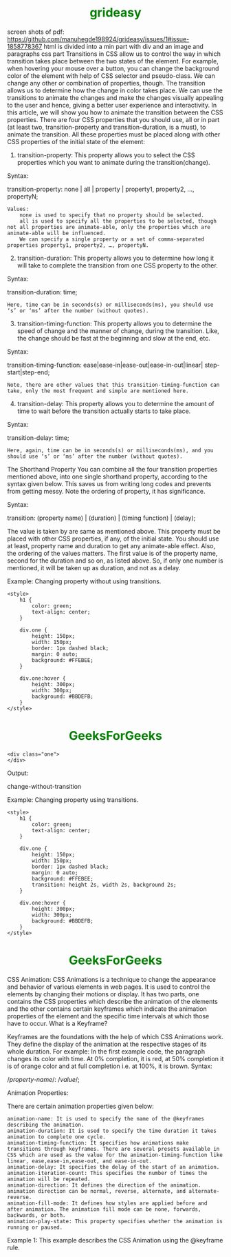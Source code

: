 # grideasy
screen shots of pdf:
https://github.com/manuhegde198924/grideasy/issues/1#issue-1858778367
html is divided into a min part with div and an image and paragraphs
css part
Transitions in CSS allow us to control the way in which transition takes place between the two states of the element. For example, when hovering your mouse over a button, you can change the background color of the element with help of CSS selector and pseudo-class. We can change any other or combination of properties, though. The transition allows us to determine how the change in color takes place. We can use the transitions to animate the changes and make the changes visually appealing to the user and hence, giving a better user experience and interactivity. In this article, we will show you how to animate the transition between the CSS properties. There are four CSS properties that you should use, all or in part (at least two, transition-property and transition-duration, is a must), to animate the transition. All these properties must be placed along with other CSS properties of the initial state of the element:

1. transition-property: This property allows you to select the CSS properties which you want to animate during the transition(change). 

Syntax:

transition-property: none | all | property | property1,
property2, ..., propertyN;

    Values:
        none is used to specify that no property should be selected.
        all is used to specify all the properties to be selected, though not all properties are animate-able, only the properties which are animate-able will be influenced.
        We can specify a single property or a set of comma-separated properties property1, property2, …, propertyN.

2. transition-duration: This property allows you to determine how long it will take to complete the transition from one CSS property to the other. 

Syntax:

transition-duration: time;

    Here, time can be in seconds(s) or milliseconds(ms), you should use ‘s’ or ‘ms’ after the number (without quotes).

3. transition-timing-function: This property allows you to determine the speed of change and the manner of change, during the transition. Like, the change should be fast at the beginning and slow at the end, etc. 

Syntax:

transition-timing-function: ease|ease-in|ease-out|ease-in-out|linear|
step-start|step-end;

    Note, there are other values that this transition-timing-function can take, only the most frequent and simple are mentioned here.

4. transition-delay: This property allows you to determine the amount of time to wait before the transition actually starts to take place. 

Syntax:

transition-delay: time;

    Here, again, time can be in seconds(s) or milliseconds(ms), and you should use ‘s’ or ‘ms’ after the number (without quotes).

The Shorthand Property You can combine all the four transition properties mentioned above, into one single shorthand property, according to the syntax given below. This saves us from writing long codes and prevents from getting messy. Note the ordering of property, it has significance. 

Syntax:

transition: (property name) | (duration) | (timing function) | (delay);

The value is taken by are same as mentioned above. This property must be placed with other CSS properties, if any, of the initial state. You should use at least, property name and duration to get any animate-able effect. Also, the ordering of the values matters. The first value is of the property name, second for the duration and so on, as listed above. So, if only one number is mentioned, it will be taken up as duration, and not as a delay. 

Example: Changing property without using transitions. 

<!DOCTYPE html>
<html>
<head>
    <title>CSS Transition</title>
 
    <style>
        h1 {
            color: green;
            text-align: center;
        }
 
        div.one {
            height: 150px;
            width: 150px;
            border: 1px dashed black;
            margin: 0 auto;
            background: #FFEBEE;
        }
 
        div.one:hover {
            height: 300px;
            width: 300px;
            background: #BBDEFB;
        }
    </style>
 
</head>
 
<body>
    <h1>GeeksForGeeks</h1>
 
    <div class="one">
    </div>
 
</body>
</html>

Output:

 change-without-transition 

Example: Changing property using transitions. 

<!DOCTYPE html>
<html>
<head>
    <title>CSS Transition</title>
 
    <style>
        h1 {
            color: green;
            text-align: center;
        }
 
        div.one {
            height: 150px;
            width: 150px;
            border: 1px dashed black;
            margin: 0 auto;
            background: #FFEBEE;
            transition: height 2s, width 2s, background 2s;
        }
 
        div.one:hover {
            height: 300px;
            width: 300px;
            background: #BBDEFB;
        }
    </style>
 
</head>
 
<body>
    <h1>GeeksForGeeks</h1>
    <div class="one">
    </div>
 
</body>
</html>
CSS Animation: CSS Animations is a technique to change the appearance and behavior of various elements in web pages. It is used to control the elements by changing their motions or display. It has two parts, one contains the CSS properties which describe the animation of the elements and the other contains certain keyframes which indicate the animation properties of the element and the specific time intervals at which those have to occur. 
What is a Keyframe?

Keyframes are the foundations with the help of which CSS Animations work. They define the display of the animation at the respective stages of its whole duration. For example: In the first example code, the paragraph changes its color with time. At 0% completion, it is red, at 50% completion it is of orange color and at full completion i.e. at 100%, it is brown. 
Syntax:

/*property-name*/: /*value*/;

Animation Properties:

There are certain animation properties given below:

    animation-name: It is used to specify the name of the @keyframes describing the animation.
    animation-duration: It is used to specify the time duration it takes animation to complete one cycle.
    animation-timing-function: It specifies how animations make transitions through keyframes. There are several presets available in CSS which are used as the value for the animation-timing-function like linear, ease,ease-in,ease-out, and ease-in-out. 
    animation-delay: It specifies the delay of the start of an animation.
    animation-iteration-count: This specifies the number of times the animation will be repeated.
    animation-direction: It defines the direction of the animation. animation direction can be normal, reverse, alternate, and alternate-reverse.
    animation-fill-mode: It defines how styles are applied before and after animation. The animation fill mode can be none, forwards, backwards, or both.
    animation-play-state: This property specifies whether the animation is running or paused.

Example 1: This example describes the CSS Animation using the @keyframe rule.

<!DOCTYPE html>
<html>
<head>
    <style>
        #gfg {
            animation-name: color;
            animation-duration: 25s;
            padding-top: 30px;
            padding-bottom: 30px;
            font-family: Times New Roman;
        }
 
        #geeks {
            font-size: 40px;
            text-align: center;
            font-weight: bold;
            color: #090;
            padding-bottom: 5px;
        }
 
        #geeks1 {
            font-size: 17px;
            font-weight: bold;
            text-align: center;
        }
 
        @keyframes color {
            0% {
                background-color: red;
            }
 
            50% {
                background-color: orange;
            }
 
            100% {
                background-color: brown;
            }
        }
    </style>
</head>
 
<body>
    <div id="gfg">
        <div id="geeks">GeeksforGeeks</div>
        <div id="geeks1">A computer science portal for geeks</div>
    </div>
</body>
</html>

Output:

Example 2: This example describes the CSS Animation Properties using the animation-duration property.

<html>
<head>
    <style>
        #gfg1 {
            animation-name: text;
            animation-duration: 5s;
            animation-iteration-count: infinite;
        }
 
        #geek1 {
            font-size: 40px;
            text-align: center;
            font-weight: bold;
            color: #090;
            padding-bottom: 5px;
        }
 
        #geek2 {
            font-size: 17px;
            font-weight: bold;
            text-align: center;
        }
 
        @keyframes text {
            from {
                margin-top: 400px;
            }
 
            to {
                margin-top: 0px;
            }
        }
    </style>
</head>
 
<body>
    <div id="gfg1">
        <div id="geek1">GeeksforGeeks</div>
        <div id="geek2">A computer science portal for geeks</div>
    </div>
</body>
</html>

Output: The animation will look like this:

Example 3: This example describes the CSS Animation Properties using the animation-timing-function property.

<!DOCTYPE html>
<html>
<head>
    <style>
        .geeks {
            font-size: 40px;
            text-align: center;
            font-weight: bold;
            color: #090;
            padding-bottom: 5px;
            font-family: Times New Roman;
        }
 
        .geeks1 {
            font-size: 17px;
            font-weight: bold;
            text-align: center;
            font-family: Times New Roman;
        }
 
        h2 {
            width: 350px;
            animation-name: text;
            animation-duration: 4s;
            animation-iteration-count: infinite;
            background-color: rgb(255, 210, 85);
        }
 
        #one {
            animation-timing-function: ease;
        }
 
        #two {
            animation-timing-function: linear;
        }
 
        #three {
            animation-timing-function: ease-in;
        }
 
        #four {
            animation-timing-function: ease-out;
        }
 
        #five {
            animation-timing-function: ease-in-out;
        }
 
        @keyframes text {
            from {
                margin-left: 60%;
            }
 
            to {
                margin-left: 0%;
            }
        }
    </style>
</head>
 
<body>
    <div class="geeks">GeeksforGeeks</div>
    <div class="geeks1">A computer science portal for geeks</div>
    <h2 id="one">This text is ease.</h2>
    <h2 id="two">This text is linear.</h2>
    <h2 id="three">This text is ease-in.</h2>
    <h2 id="four">This text is ease-out.</h2>
    <h2 id="five">This text is ease-in-out.</h2>
</body>
</html>

Output:

Example 4: This example describes the CSS Animation Properties using the animation-delay property.

<!DOCTYPE html>
<html>
<head>
    <style>
        .geeks {
            font-size: 40px;
            text-align: center;
            font-weight: bold;
            color: #090;
            padding-bottom: 5px;
            font-family: Times New Roman;
        }
 
        .geeks1 {
            font-size: 17px;
            font-weight: bold;
            text-align: center;
            font-family: Times New Roman;
        }
 
        #one {
            animation-name: example;
            animation-duration: 10s;
        }
 
        #two {
            animation-name: example;
            animation-duration: 10s;
            animation-delay: 10s;
        }
 
        @keyframes example {
            from {
                background-color: orange;
            }
 
            to {
                background-color: white;
            }
        }
    </style>
</head>
 
<body>
    <div class="geeks">GeeksforGeeks</div>
    <div class="geeks1">A computer science portal for geeks</div>
    <h2 id="one">Text animation without delayed.</h2>
    <h2 id="two">Text animation with 10 second delay.</h2>
</body>
</html>

Output:

Example 5: This example describes the CSS Animation Properties using an animation-iteration-count property.

<!DOCTYPE html>
<html>
<head>
    <style>
        .geeks {
            font-size: 40px;
            text-align: center;
            font-weight: bold;
            color: #090;
            padding-bottom: 5px;
            font-family: Times New Roman;
        }
 
        .geeks1 {
            font-size: 17px;
            font-weight: bold;
            text-align: center;
            font-family: Times New Roman;
        }
 
        #one {
            animation-name: example;
            animation-duration: 2s;
            animation-iteration-count: 2;
        }
 
        #two {
            animation-name: example;
            animation-duration: 2s;
            animation-iteration-count: infinite;
        }
 
        @keyframes example {
            from {
                background-color: orange;
            }
 
            to {
                background-color: white;
            }
        }
    </style>
</head>
 
<body>
    <div class="geeks">GeeksforGeeks</div>
    <div class="geeks1">A computer science portal for geeks</div>
    <h2 id="one">This text changes its color two times.</h2>
    <h2 id="two">This text changes its color infinite times.</h2>
</body>
</html>

Output:

Example 6: This example describes the CSS Animation Properties using the animation-direction property.

<!DOCTYPE html>
<html>
<head>
    <style>
        .geeks {
            font-size: 40px;
            text-align: center;
            font-weight: bold;
            color: #090;
            padding-bottom: 5px;
            font-family: Times New Roman;
        }
 
        .geeks1 {
            font-size: 17px;
            font-weight: bold;
            text-align: center;
            font-family: Times New Roman;
        }
 
        h2 {
            width: 100%;
            animation-name: text;
            animation-duration: 2s;
            animation-iteration-count: infinite;
        }
 
        #one {
            animation-direction: normal;
        }
 
        #two {
            animation-direction: reverse;
        }
 
        #three {
            animation-direction: alternate;
        }
 
        #four {
            animation-direction: alternate-reverse;
        }
 
        @keyframes text {
            from {
                margin-left: 60%;
            }
 
            to {
                margin-left: 0%;
            }
        }
    </style>
</head>
 
<body>
    <div class="geeks">GeeksforGeeks</div>
    <div class="geeks1">A computer science portal for geeks</div>
    <h2 id="one">This text is normal.</h2>
    <h2 id="two">This text is reverse.</h2>
    <h2 id="three">This text is alternate.</h2>
    <h2 id="four">This text is alternate-reverse.</h2>
</body>
</html>

Output:

Example 7: This example describes the CSS Animation Properties using an animation-fill-mode property.

<!DOCTYPE html>
<html>
<head>
    <style>
        .geeks {
            font-size: 40px;
            text-align: center;
            font-weight: bold;
            color: #090;
            padding-bottom: 5px;
            font-family: Times New Roman;
        }
 
        .geeks1 {
            font-size: 17px;
            font-weight: bold;
            text-align: center;
            font-family: Times New Roman;
        }
 
        h2 {
            width: 400px;
            background-color: orange;
            animation-name: text;
            animation-duration: 3s;
        }
 
        #one {
            animation-fill-mode: none;
        }
 
        #two {
            animation-fill-mode: forwards;
        }
 
        #three {
            animation-fill-mode: backwards;
            animation-delay: 2s;
        }
 
        #four {
            animation-fill-mode: both;
            animation-delay: 2s;
        }
 
        @keyframes text {
            from {
                margin-left: 0%;
                background-color: #aaaaaa;
            }
 
            to {
                margin-left: 60%;
                background-color: #008000;
            }
        }
    </style>
</head>
 
<body>
    <div class="geeks">GeeksforGeeks</div>
    <div class="geeks1">A computer science portal for geeks</div>
    <h2 id="one">none</h2>
    <h2 id="two">forwards</h2>
    <h2 id="three">backwards</h2>
    <h2 id="four">both</h2>
</body>
</html>

Output:

Animation Shorthand Property: It is a shorthand way of implying the animation properties for a quicker code. The properties should be in the following order:

animation: [animation-name] [animation-duration] [animation-timing-function] [animation-delay] 
           [animation-iteration-count] [animation-direction] [animation-fill-mode] 
           [animation-play-state];

For example, normally the animation code would be like this:

Example 8: This example describes the CSS Animation Properties using an animation-play-state property, without an animation shorthand property.

<!DOCTYPE html>
<html>
<head>
    <style>
        #g4g {
            width: 400px;
            height: 100px;
            position: relative;
            animation-name: GFG;
            animation-duration: 5s;
            animation-timing-function: linear;
            animation-delay: 1s;
            animation-iteration-count: infinite;
            animation-direction: alternate;
        }
 
        @keyframes GFG {
            0% {
                left: 0px;
                top: 0px;
            }
 
            25% {
                left: 200px;
                top: 200px;
            }
 
            50% {
                left: 200px;
                top: 0px;
            }
 
            75% {
                left: 0px;
                top: 200px;
            }
 
            100% {
                left: 0px;
                top: 0px;
            }
        }
    </style>
</head>
 
<body>
    <img id="g4g" src=
"https://media.geeksforgeeks.org/wp-content/cdn-uploads/GeeksforGeeksLogoHeader.png" />
</body>
</html>

Output:

In shorthand, the above HTML code can be written as:

Example 9: This example describes the CSS Animation Properties using an animation-play-state property, with an animation shorthand property.

<!DOCTYPE html>
<html>
<head>
    <style>
        #geeks4g {
            width: 400px;
            height: 100px;
            position: relative;
            animation: GFG 5s linear 1s infinite alternate;
        }
 
        @keyframes GFG {
            0% {
                left: 0px;
                top: 0px;
            }
 
            25% {
                left: 200px;
                top: 200px;
            }
 
            50% {
                left: 200px;
                top: 0px;
            }
 
            75% {
                left: 0px;
                top: 200px;
            }
 
            100% {
                left: 0px;
                top: 0px;
            }
        }
    </style>
</head>
 
<body>
    <img id="geeks4g" src=
"https://media.geeksforgeeks.org/wp-content/cdn-uploads/GeeksforGeeksLogoHeader.png" />
</body>
</html>
The Media query in CSS is used to create a responsive web design. It means that the view of a web page differs from system to system based on screen or media types. The breakpoint specifies for what device-width size, the content is just starting to break or deform.

Media queries can be used to check many things:

    width and height of the viewport
    width and height of the device
    Orientation
    Resolution

A media query consist of a media type that can contain one or more expression which can be either true or false. The result of the query is true if the specified media matches the type of device the document is displayed on. If the media query is true then a style sheet is applied.

Syntax:

@media not | only mediatype and (expression) {
    // Code content
}

Example: This example illustrates the CSS media query with the different device-width for making it responsive.

<!DOCTYPE html>
<html>
 
<head>
    <title>CSS media query</title>
    <style>
        body {
            text-align: center;
        }
 
        .gfg {
            font-size: 40px;
            font-weight: bold;
            color: green;
        }
 
        @media screen and (max-width:800px) {
            body {
                text-align: center;
                background-color: green;
            }
 
            .gfg {
                font-size: 30px;
                font-weight: bold;
                color: white;
            }
 
            .geeks {
                color: white;
            }
        }
 
        @media screen and (max-width:500px) {
            body {
                text-align: center;
                background-color: blue;
            }
        }
    </style>
</head>
 
<body>
    <div class="gfg">
        GeeksforGeeks
    </div>
    <div class="geeks">
        A computer science portal for geeks
    </div>
</body>
 
</html>

Output: From the output, we can see that if the max-width of the screen is reduced to 800px then the background color changes to green & if the max-width of the screen is reduced to 500px then the background color will turn to blue. For the desktop size width, the background color will be white.

Media Types in CSS: There are many types of media types which are listed below:

    all: It is used for all media devices
    print: It is used for printer.
    screen: It is used for computer screens, smartphones, etc.
    speech: It is used for screen readers that read the screen aloud.

Features of Media query: There are many features of media query which are listed below:

    color: The number of bits per color component for the output device.
    grid: Checks whether the device is grid or bitmap.
    height: The viewport height.
    aspect ratio: The ratio between width and height of the viewport.
    color-index: The number of colors the device can display.
    max-resolution: The maximum resolution of the device using dpi and dpcm.
    monochrome: The number of bits per color on a monochrome device.
    scan: The scanning of output devices.
    update: How quickly can the output device modify.
    width: The viewport width.
The opacity in CSS is the property of an element that describes the transparency of the element. It is the opposite of transparency & represents the degree to which the content will be hidden behind an element.

We can apply the opacity with different styling properties to the elements. A few of them are discussed below:

Image Opacity: The opacity property is used in the image to describe the transparency of the image. The value of opacity lies between 0.0 to 1.0 where a low value represents high transparency and a high value represents low transparency. The percentage of opacity is calculated as Opacity% = Opacity * 100.

Example: This example describes the opacity property by applying it to the image.

<!DOCTYPE html>
<html>
 
<head>
    <title>Opacity property</title>
    <style>
        .forest {
            opacity: 0.5;
        }
 
        p {
            font-size: 25px;
            font-weight: bold;
            margin-bottom: 5px;
        }
 
        .opacity {
            text-align: center;
        }
    </style>
</head>
 
<body>
    <div class="opacity">
 
        <p>Image with 100% opacity (original image)</p>
 
        <img src=
"https://media.geeksforgeeks.org/wp-content/uploads/geeksforgeeks-10.png"
             class="forest1">
        <br>
        <br>
 
        <p>Image with 50% opacity</p>
 
        <img src=
"https://media.geeksforgeeks.org/wp-content/uploads/geeksforgeeks-10.png"
             class="forest">
    </div>
</body>
 
</html>

Output:

image opacity

Image Hover Opacity: The hover opacity property is applied to the image when the mouse puts it over the image otherwise opacity property changes. The value of opacity can easily reverse the process by setting the opacity as a higher value at first and then lowering it when hovering over it like:

Syntax:

.hightolow {
    opacity: 1.0;
}
.hightolow:hover {
    opacity: 0.5;
}

Example: This example describes the opacity property by applying it to the image to generate opacity by hovering over it.

<!DOCTYPE html>
<html>
 
<head>
    <title>Image Hover Opacity</title>
    <style>
        .gfg_opacity {
            opacity: 0.5;
        }
 
        .gfg_opacity:hover {
            opacity: 1.0;
        }
 
        .main {
            text-align: center;
        }
    </style>
</head>
 
<body>
    <div class="main">
        <h1>Image Hover Opacity:</h1>
        <img src=
"https://media.geeksforgeeks.org/wp-content/uploads/geeksforgeeks-10.png"
             class="gfg_opacity">
        <br>
        <img src=
"https://media.geeksforgeeks.org/wp-content/uploads/geeksforgeeks-10.png"
             class="gfg_opacity">
        <br>
        <br>
    </div>
</body>
 
</html>

Output:

hover image opacity

Transparency box and transparency using RGBA values: In the transparency box, the child property inherit the property from the parent property but in the case of transparency using RGBA, only the opacity property is used or applied to add transparency to the background of an element.

Example: This example describes the opacity property by applying transparency using RGBA values.

<!DOCTYPE html>
<html>
 
<head>
    <title>Transparent box</title>
    <style>
        .geeks {
            background: rgb(0, 153, 0);
            padding: 15px;
            text-align: center;
            width: 300px;
        }
 
        #geek {
            padding: 15px;
            text-align: center;
            width: 300px;
        }
 
        .rgba1 {
            background: rgba(0, 153, 0, 0.1);
        }
 
        .rgba2 {
            background: rgba(0, 153, 0, 0.5);
        }
 
        .rgba3 {
            background: rgba(0, 153, 0, 0.8);
        }
 
        .rgba4 {
            background: rgba(0, 153, 0, 1.0);
        }
 
        .g1 {
            float: left;
            margin-left: 50px;
        }
 
        .g2 {
            margin-top: -40px;
            margin-left: 50px;
            float: left;
        }
    </style>
</head>
 
<body>
    <div class="g1">
        <p style="font-size:24px;font-weight:bold;">
            Transparent Box
        </p>
 
        <div class="geeks" style="opacity:0.1;">
 
            <p>10% opacity</p>
 
        </div>
        <div class="geeks" style="opacity:0.5;">
 
            <p>50% opacity</p>
 
        </div>
        <div class="geeks" style="opacity:0.8;">
 
            <p>80% opacity</p>
 
        </div>
        <div class="geeks">
 
            <p>100% opacity</p>
 
        </div>
    </div>
    <br>
    <br>
    <div class="g2">
        <p style="font-size:24px;font-weight:bold;">
            RGBA color values
        </p>
 
        <div class="rgba1" id="geek">
            <p>10% opacity</p>
 
        </div>
        <div class="rgba2" id="geek">
            <p>50% opacity</p>
 
        </div>
        <div class="rgba3" id="geek">
            <p>80% opacity</p>
 
        </div>
        <div class="rgba4" id="geek">
            <p>100% opacity</p>
 
        </div>
    </div>
</body>
 
</html>

Output:

opacity

Text In Transparent Box: The “Text in Transparent Box” property is a concept where the background of a box is made transparent while keeping the text inside the box fully visible and opaque. This effect is achieved by adjusting the opacity or transparency of the background color while leaving the text unaffected.

Example: This example describes the opacity property by placing the text in a transparent box.

<!DOCTYPE html>
<html>
<head>
    <style>
        div.bg {
background:url("https://media.geeksforgeeks.org/wp-content/uploads/geeksforgeeks-10.png");
            width: 550px;
            height: 300px;
            border: 1px solid;
        }
 
        div.box {
            margin: 50px 20px;
            text-align: center;
            width: 500px;
            height: 150px;
            background-color: rgba(0, 0, 0, 0.7); /* Transparent background color */
            border: 3px solid white;
        }
 
        div.box p {
            margin: 5%;
            font-family: Arial;
            color: #009900;
            font-weight: bold;
            font-size: 25px;
        }
    </style>
</head>
<body>
    <div class="bg">
        <div class="box">
            <p>GeeksforGeeks</p>
        </div>
    </div>
</body>
</html>
The CSS grid layout module is used to create a grid-based layout system, with the help of rows and columns it makes it easier to design any webpage without using floats and positioning.

Syntax:

.class {
    display:grid;
}

Note: An HTML element becomes a grid if that element sets display: grid; in style section or inline-grid. Below you will see both examples.

CSS Grid Layout Properties: These are the following grid-layout properties:

    column-gap: It is used to specify the amount of gap between the columns in which a given text is divided using the column-count property.
    gap: It is used to set the spacing also caller gutter between the rows and columns.
    grid: It offers a grid-based layout system, with rows and columns, making it easier to design web pages without floats and positioning.
    grid-area: It is used to set a grid item size and location in a grid layout.
    grid-auto-columns: It is used to specify the size for the columns of implicitly generated grid containers.
    grid-auto-flow: It specifies exactly how auto-placed items get flow into the grid.
    grid-auto-rows: It is used to specify the size for the rows of implicitly generated grid containers.
    grid-column: It describes the number of properties that allow to design of grid structures and control the placement of grid items using CSS.
    grid-column-end: It explains the number of columns an item will span, or on which column-line the item will end.
    grid-column-gap: It is used to set the size of the gap between the columns in a grid layout.
    grid-column-start: It defines for which column line item will start.
    grid-gap: It is used to sets the size of the gap between the rows and columns in a grid layout.
    grid-row: It is used to specify the size and location in a grid layout.
    grid-row-end: It is used to define the grid item’s end position within a grid row by specifying the inline edge of its grid area.
    grid-row-gap: It is used to define the size of the gap between the grid elements.
    grid-row-start: It is used to define the grid items’ start position within the grid row by specifying the inline start edge of its grid area.
    grid-template: It is a shorthand property for defining grid columns, rows, and areas.
    grid-template-areas: It is used to specify the area within the grid layout.
    grid-template-columns: It is used to set the number of columns and size of the columns of the grid.
    grid-template-rows: It is used to set the number of rows and height of the rows in a grid.

Example 1: This example illustrates the use of display: grid; property.

<!DOCTYPE html>
<html>
 
<head>
    <style>
        /* Designing all grid */
        .grid-container {
            display: grid;
            grid-template-columns: auto auto auto;
            background-color: gray;
            padding: 5px;
        }
 
        /* Designing all grid-items */
        .grid-item {
            background-color: rgba(255, 255, 255, 0.8);
            border: 1px solid black;
            padding: 20px;
            font-size: 30px;
            text-align: center;
        }
 
        /* Designing h1 element */
        h1 {
            color: green;
            text-align: center;
        }
    </style>
</head>
 
<body>
    <h1>GeeksforGeeks</h1>
 
    <!-- Creating grid -->
    <div class="grid-container">
        <div class="grid-item">1</div>
        <div class="grid-item">2</div>
        <div class="grid-item">3</div>
        <div class="grid-item">4</div>
        <div class="grid-item">5</div>
        <div class="grid-item">6</div>
        <div class="grid-item">7</div>
        <div class="grid-item">8</div>
        <div class="grid-item">9</div>
    </div>
</body>
 
</html>

Output:

Example 2: This example illustrates the use of display:inline-grid; property.

<!DOCTYPE html>
<html>
 
<head>
    <style>
        /* Designing all grid */
        .grid-container {
            display: inline-grid;
            grid-template-columns: auto auto auto;
            background-color: gray;
            padding: 5px;
        }
 
        /* Designing all grid-items */
        .grid-item {
            background-color: rgba(255, 255, 255, 0.8);
            border: 1px solid black;
            padding: 20px;
            font-size: 30px;
        }
 
        /* Designing h1 element */
        h1 {
            color: green;
            text-align: center;
        }
    </style>
</head>
 
<body>
    <center>
        <h1>GeeksforGeeks</h1>
 
        <!-- Creating grids -->
        <div class="grid-container">
            <div class="grid-item">1</div>
            <div class="grid-item">2</div>
            <div class="grid-item">3</div>
            <div class="grid-item">4</div>
            <div class="grid-item">5</div>
            <div class="grid-item">6</div>
            <div class="grid-item">7</div>
            <div class="grid-item">8</div>
            <div class="grid-item">9</div>
        </div>
    </center>
</body>
 
</html>

Output:

Screenshot-2023-07-13-125103

You can control the following things on a grid system:

    grid-column-gap
    grid-row-gap
    grid-gap

Example 3: In the below code we used both grid-column-gap and grid-row-gap together.

<!DOCTYPE html>
<html>
 
<head>
    <style>
        /* Designing all grid */
        .grid-container {
            display: grid;
            grid-template-columns: auto auto auto;
            background-color: gray;
            grid-column-gap: 50px;
            grid-row-gap: 50px;
            padding: 5px;
        }
 
        /* Designing all grid-items */
        .grid-item {
            background-color: rgba(255, 255, 255, 0.8);
            border: 1px solid black;
            padding: 20px;
            font-size: 30px;
            text-align: center;
        }
 
        /* Designing h1 element */
        h1 {
            color: green;
            text-align: center;
        }
    </style>
</head>
 
<body>
    <h1>GeeksforGeeks</h1>
 
    <!-- Creating grids -->
    <div class="grid-container">
        <div class="grid-item">1</div>
        <div class="grid-item">2</div>
        <div class="grid-item">3</div>
        <div class="grid-item">4</div>
        <div class="grid-item">5</div>
        <div class="grid-item">6</div>
        <div class="grid-item">7</div>
        <div class="grid-item">8</div>
        <div class="grid-item">9</div>
    </div>
</body>
 
</html>

Output:

Note: Similarly grid-gap also works.

You can control the following things on a grid system:

    grid-column-lines
    grid-row-lines

Example:4 In the below code we used both grid-column-lines and grid-row-lines together.

<!DOCTYPE html>
<html>
 
<head>
    <style>
        /* Designing all grid */
        .grid-container {
            display: grid;
            grid-template-columns: auto auto auto;
            grid-gap: 10px;
            background-color: gray;
            padding: 10px;
        }
 
        /* Designing all grid-items */
        .grid-container>div {
            background-color: rgba(255, 255, 255, 0.8);
            text-align: center;
            padding: 20px 0;
            font-size: 30px;
        }
 
        /* Grid Column */
        .item1 {
            grid-column-start: 1;
            grid-column-end: 3;
        }
 
        /* Grid row */
        .item3 {
            grid-row-start: 2;
            grid-row-end: 5;
        }
 
        /* Designing h1 element */
        h1 {
            color: green;
            text-align: center;
        }
    </style>
</head>
 
<body>
    <h1>GeeksforGeeks</h1>
 
    <!-- Creating grids -->
    <div class="grid-container">
        <div class="item1">1</div>
        <div class="item2">2</div>
        <div class="item3">3</div>
        <div class="item4">4</div>
        <div class="item5">5</div>
        <div class="item6">6</div>
        <div class="item7">7</div>
        <div class="item8">8</div>
    </div>
</body>
 
</html>

